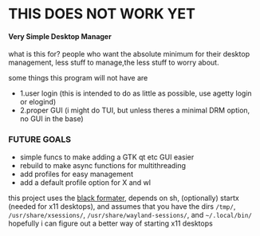 # THIS DOES NOT WORK YET

#### Very Simple Desktop Manager

what is this for?
people who want the absolute minimum for their desktop management,
less stuff to manage,the less stuff to worry about.

some things this program will not have are
* 1.user login (this is intended to do as little as possible, use agetty login or elogind)
* 2.proper GUI (i might do TUI, but unless theres a minimal DRM option, no GUI in the base)

### FUTURE GOALS
* simple funcs to make adding a GTK qt etc GUI easier
* rebuild to make async functions for multithreading
* add profiles for easy management
* add a default profile option for X and wl

this project uses the [black formater](https://github.com/psf/black),
depends on sh,
(optionally) startx (needed for x11 desktops),
and assumes that you have the dirs ``/tmp/``, ``/usr/share/xsessions/``, 
``/usr/share/wayland-sessions/``, and ``~/.local/bin/``
hopefully i can figure out a better way of starting x11 desktops
